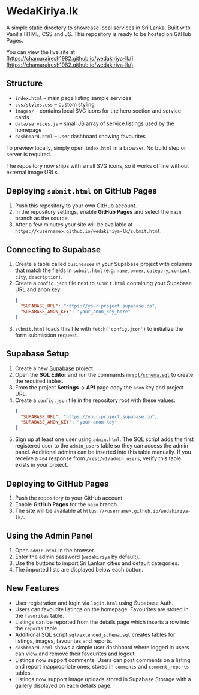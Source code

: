 # WedaKiriya.lk

A simple static directory to showcase local services in Sri Lanka. Built with Vanilla HTML, CSS and JS. This repository is ready to be hosted on GitHub Pages.

You can view the live site at [https://chamarairesh1982.github.io/wedakiriya-lk/](https://chamarairesh1982.github.io/wedakiriya-lk/).

## Structure
- `index.html` – main page listing sample services
- `css/styles.css` – custom styling
- `images/` – contains local SVG icons for the hero section and service cards
- `data/services.js` – small JS array of service listings used by the homepage
- `dashboard.html` – user dashboard showing favourites

To preview locally, simply open `index.html` in a browser. No build step or server is required.

The repository now ships with small SVG icons, so it works offline without external image URLs.

## Deploying `submit.html` on GitHub Pages
1. Push this repository to your own GitHub account.
2. In the repository settings, enable **GitHub Pages** and select the `main` branch as the source.
3. After a few minutes your site will be available at `https://<username>.github.io/wedakiriya-lk/submit.html`.

## Connecting to Supabase
1. Create a table called `businesses` in your Supabase project with columns that match the fields in `submit.html` (e.g. `name`, `owner`, `category`, `contact`, `city`, `description`).
2. Create a `config.json` file next to `submit.html` containing your Supabase URL and anon key:
   ```json
   {
     "SUPABASE_URL": "https://your-project.supabase.co",
     "SUPABASE_ANON_KEY": "your_anon_key_here"
   }
   ```
3. `submit.html` loads this file with `fetch('config.json')` to initialize the form submission request.

## Supabase Setup
1. Create a new [Supabase](https://supabase.com/) project.
2. Open the **SQL Editor** and run the commands in [`sql/schema.sql`](sql/schema.sql) to create the required tables.
3. From the project **Settings → API** page copy the `anon` key and project URL.
4. Create a `config.json` file in the repository root with these values:
   ```json
   {
     "SUPABASE_URL": "https://your-project.supabase.co",
     "SUPABASE_ANON_KEY": "your-anon-key"
   }
   ```
5. Sign up at least one user using `admin.html`. The SQL script adds the first registered user to the `admin_users` table so they can access the admin panel. Additional admins can be inserted into this table manually. If you receive a `404` response from `/rest/v1/admin_users`, verify this table exists in your project.

## Deploying to GitHub Pages
1. Push the repository to your GitHub account.
2. Enable **GitHub Pages** for the `main` branch.
3. The site will be available at `https://<username>.github.io/wedakiriya-lk/`.

## Using the Admin Panel
1. Open `admin.html` in the browser.
2. Enter the admin password (`wedakiriya` by default).
3. Use the buttons to import Sri Lankan cities and default categories.
4. The imported lists are displayed below each button.

## New Features
- User registration and login via `login.html` using Supabase Auth.
- Users can favourite listings on the homepage. Favourites are stored in the `favorites` table.
- Listings can be reported from the details page which inserts a row into the `reports` table.
- Additional SQL script `sql/extended_schema.sql` creates tables for listings, images, favourites and reports.
- `dashboard.html` shows a simple user dashboard where logged in users can view and remove their favourites and logout.
- Listings now support comments. Users can post comments on a listing and report inappropriate ones, stored in `comments` and `comment_reports` tables.
- Listings now support image uploads stored in Supabase Storage with a gallery displayed on each details page.
